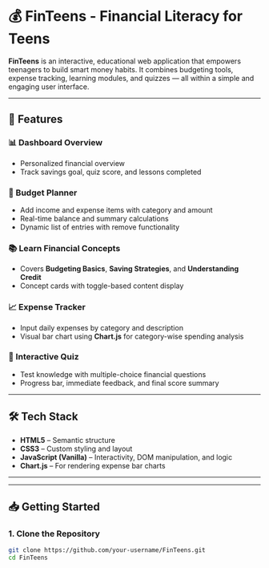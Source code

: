 # 💰 FinTeens - Financial Literacy for Teens

**FinTeens** is an interactive, educational web application that empowers teenagers to build smart money habits. It combines budgeting tools, expense tracking, learning modules, and quizzes — all within a simple and engaging user interface.

---

## 🚀 Features

### 📊 Dashboard Overview
- Personalized financial overview
- Track savings goal, quiz score, and lessons completed

### 💸 Budget Planner
- Add income and expense items with category and amount
- Real-time balance and summary calculations
- Dynamic list of entries with remove functionality

### 📚 Learn Financial Concepts
- Covers **Budgeting Basics**, **Saving Strategies**, and **Understanding Credit**
- Concept cards with toggle-based content display

### 📈 Expense Tracker
- Input daily expenses by category and description
- Visual bar chart using **Chart.js** for category-wise spending analysis

### 🧠 Interactive Quiz
- Test knowledge with multiple-choice financial questions
- Progress bar, immediate feedback, and final score summary

---

## 🛠️ Tech Stack

- **HTML5** – Semantic structure
- **CSS3** – Custom styling and layout
- **JavaScript (Vanilla)** – Interactivity, DOM manipulation, and logic
- **Chart.js** – For rendering expense bar charts

---


---

## 📥 Getting Started

### 1. Clone the Repository

```bash
git clone https://github.com/your-username/FinTeens.git
cd FinTeens


